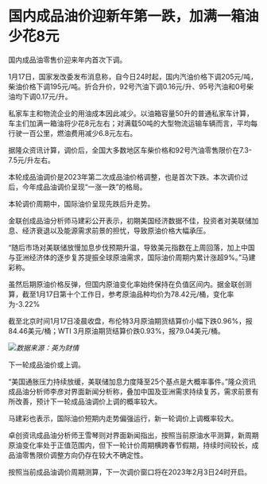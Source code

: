 # 国内成品油价迎新年第一跌，加满一箱油少花8元

国内成品油零售价迎来年内首次下调。

1月17日，国家发改委发布消息称，自今日24时起，国内汽油价格下调205元/吨，柴油价格下调195元/吨。折合升价，92号汽油下调0.16元/升、95号汽油和0号柴油均下调0.17元/升。

私家车主和物流企业的用油成本因此减少。以油箱容量50升的普通私家车计算，车主们加满一箱油将少花8元左右；对满载50吨的大型物流运输车辆而言，平均每行驶一百公里，燃油费用减少6.8元左右。

据隆众资讯计算，调价后，全国大多数地区车柴价格和92号汽油零售限价在7.3-7.5元/升左右。

本轮成品油调价是2023年第二次成品油价格调整，也是首次下跌。本次调价过后，今年成品油调价呈现“一涨一跌”的格局。

本轮调价周期中，国际油价呈现先跌后升走势。

金联创成品油分析师马建彩公开表示，初期美国经济数据不佳，投资者对美联储加息、经济衰退以及能源需求前景的担忧，导致原油价格大幅承压。

“随后市场对美联储放慢加息步伐预期升温，导致美元指数在上周回落，加上中国与亚洲经济体的逐步复苏提振全球原油需求，国际油价周期内累计涨超9%。”马建彩称。

虽然后期原油价格反弹，但国内原油变化率始终保持在负值区间内。据金联创测算，截至1月17日第十个工作日，参考原油品种均价为78.42元/桶，变化率为-3.22%

截至北京时间1月17日凌晨收盘，布伦特3月原油期货结算价小幅下跌0.96%，报84.46美元/桶；WTI
3月原油期货结算价跌0.93%，报79.04美元/桶。

![](https://inews.gtimg.com/newsapp_bt/0/15615354353/1000)_数据来源：英为财情_

下一轮成品油价或上调。

“美国通胀压力持续放缓，美联储加息力度降至25个基点是大概率事件。”隆众资讯成品油分析师李彦对界面新闻分析称，叠加中国及亚洲需求持续复苏，需求前景有所改善，预计下一轮成品油调价上调的概率较大。

马建彩也表示，国际油价短期内走势偏强运行，新一轮调价上调概率较大。

卓创资讯成品油分析师王雪琴则对界面新闻指出，按照当前原油水平测算，新周期原油变化率处于正值范围内，但下一轮计价周期横跨春节假期，持续时间较长，成品油零售限价调整方向仍存在较大不确定性。

按照当前成品油调价周期测算，下一次调价窗口将在2023年2月3日24时开启。

